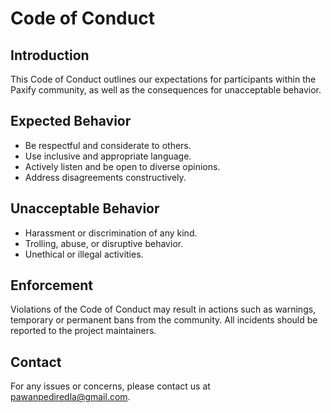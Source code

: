 # Code of Conduct

## Introduction

This Code of Conduct outlines our expectations for participants within the Paxify community, as well as the consequences for unacceptable behavior.

## Expected Behavior

- Be respectful and considerate to others.
- Use inclusive and appropriate language.
- Actively listen and be open to diverse opinions.
- Address disagreements constructively.

## Unacceptable Behavior

- Harassment or discrimination of any kind.
- Trolling, abuse, or disruptive behavior.
- Unethical or illegal activities.

## Enforcement

Violations of the Code of Conduct may result in actions such as warnings, temporary or permanent bans from the community. All incidents should be reported to the project maintainers.

## Contact

For any issues or concerns, please contact us at [pawanpediredla@gmail.com](mailto:security@paxify.com).
